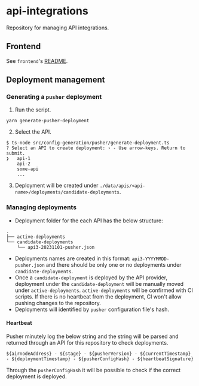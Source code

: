 # api-integrations

Repository for managing API integrations.

## Frontend

See `frontend`'s [README](/frontend/README.md).

## Deployment management

### Generating a `pusher` deployment

1. Run the script.

```shell
yarn generate-pusher-deployment
```

2. Select the API.

```
$ ts-node src/config-generation/pusher/generate-deployment.ts
? Select an API to create deployment: › - Use arrow-keys. Return to submit.
❯   api-1
    api-2
    some-api
    ...
```

3. Deployment will be created under `./data/apis/<api-name>/deployments/candidate-deployments`.

### Managing deployments

- Deployment folder for the each API has the below structure:

```
.
├── active-deployments
└── candidate-deployments
    └── api3-20231101-pusher.json
```

- Deployments names are created in this format: `api3-YYYYMMDD-pusher.json` and there should be only one or no
  deployments under `candidate-deployments`.
- Once a `candidate-deployment` is deployed by the API provider, deployment under the `candidate-deployment` will be
  manually moved under `active-deployments`. `active-deployments` will be confirmed with CI scripts. If there is no
  heartbeat from the deployment, CI won't allow pushing changes to the repository.
- Deployments will identified by `pusher` configuration file's hash.

#### Heartbeat

Pusher minutely log the below string and the string will be parsed and returned through an API for this repository to
check deployments.

```
${airnodeAddress} - ${stage} - ${pusherVersion} - ${currentTimestamp} - ${deploymentTimestamp} - ${pusherConfigHash} - ${heartbeatSignature}
```

Through the `pusherConfigHash` it will be possible to check if the correct deployment is deployed.

